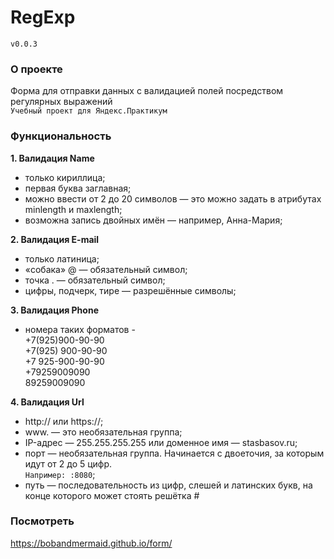 # RegExp
`v0.0.3`

### О проекте
Форма для отправки данных с валидацией полей посредством   
регулярных выражений   
`Учебный проект для Яндекс.Практикум`

### Функциональность
**1. Валидация Name**
  + только кириллица;
  + первая буква заглавная;
  + можно ввести от 2 до 20 символов — это можно задать в атрибутах minlength и maxlength;
  + возможна запись двойных имён — например, Анна-Мария;  
  
**2. Валидация E-mail**
  + только латиница;
  + «собака» @ — обязательный символ;
  + точка . — обязательный символ;
  + цифры, подчерк, тире — разрешённые символы;    
  
**3. Валидация Phone**
  + номера таких форматов -    
  +7(925)900-90-90    
  +7(925) 900-90-90    
  +7 925-900-90-90   
  +79259009090   
  89259009090    
  
  **4. Валидация Url**
  + http:// или https://;
  + www. — это необязательная группа;
  + IP-адрес — 255.255.255.255 или доменное имя — stasbasov.ru;
  + порт — необязательная группа. Начинается с двоеточия, за которым идут от 2 до 5 цифр.    
    `Например: :8080`;    
  + путь — последовательность из цифр, слешей и латинских букв, на конце которого может стоять решётка #
  
  ### Посмотреть    
  https://bobandmermaid.github.io/form/